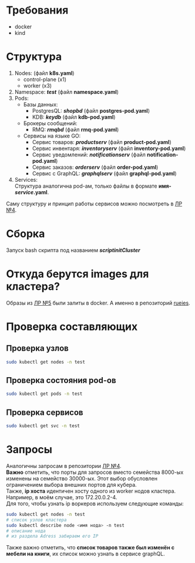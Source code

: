 # Требования
* docker
* kind

# Структура
1. Nodes: (файл __k8s.yaml__)
     - control-plane (х1)
     - worker (х3)
3. Namespace: __*test*__ (файл __namespace.yaml__)
4. Pods:
     - Базы данных:
          * PostgresQL: __*shopbd*__ (файл __postgres-pod.yaml__)
          * KDB: __*keydb*__ (файл __kdb-pod.yaml__)
    - Брокеры сообщений:
        * RMQ: __*rmqbd*__ (файл __rmq-pod.yaml__)
    - Сервисы на языке GO:
        * Сервис товаров: __*productserv*__ (файл __product-pod.yaml__)
        * Сервис инвентаря: __*inventoryserv*__ (файл __inventory-pod.yaml__)
        * Сервис уведомлений: __*notificationserv*__ (файл __notification-pod.yaml__)
        * Сервис заказов: __*orderserv*__ (файл __order-pod.yaml__)
        * Сервис с GraphQL: __*graphqlserv*__ (файл __graphql-pod.yaml__)
5. Services: <br>
  Структура аналогична pod-ам, только файлы в формате __имя-*service*.yaml__.

Саму структуру и принцип работы сервисов можно посмотреть в [ЛР №4](https://github.com/Rueie/ComputingSystems_Lab4).

# Сборка
Запуск bash скрипта под названием __*scriptinitCluster*__

# Откуда берутся images для кластера?
Образы из [ЛР №5](https://github.com/Rueie/ComputingSystems_Lab5) были залиты в docker. А именно в репозиторий [rueies](https://hub.docker.com/repositories/rueies).

# Проверка составляющих
## Проверка узлов
``` bash
sudo kubectl get nodes -n test
```
## Проверка состояния pod-ов
``` bash
sudo kubectl get pods -n test
```
## Проверка сервисов
``` bash
sudo kubectl get svc -n test
```

# Запросы
Аналогичны запросам в репозитории [ЛР №4](https://github.com/Rueie/ComputingSystems_Lab4).
<br>
__Важно__ отметить, что порты для запросов вместо семейства 8000-ых изменены на семейство 30000-ых. Этот выбор обусловлен ограничением выбора внешних портов для кубера.
<br>
Также, __ip хоста__ идентичен хосту одного из worker нодов кластера. Например, в моём случае, это 172.20.0.2-4.
<br> Для того, чтобы узнать ip воркеров используем следующие команды:
``` bash
sudo kubectl get nodes -n test
# список узлов кластера
sudo kubectl describe node <имя нода> -n test
# описание нода
# из раздела Adress забираем его IP
```
Также важно отметить, что __список товаров также был изменён с мебели на книги__, их список можно узнать в сервисе graphQL.
